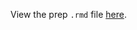 View the prep `.rmd` file [here](https://github.com/OHI-Science/bhi-prep/blob/draft/baltic2019/CW/contaminants/con_prep.rmd).
